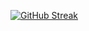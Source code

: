 [![GitHub Streak](https://streak-stats.demolab.com?user=&theme=dark&hide_border=true&border_radius=4)](https://git.io/streak-stats)
